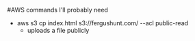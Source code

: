#AWS commands I'll probably need

- aws s3 cp index.html s3://fergushunt.com/ --acl public-read
	- uploads a file publicly